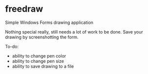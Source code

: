# freedraw
Simple Windows Forms drawing application

Nothing special really, still needs a lot of work to be done.
Save your drawing by screenshotting the form.

To-do:
- ability to change pen color
- ability to change pen size
- ability to save drawing to a file
